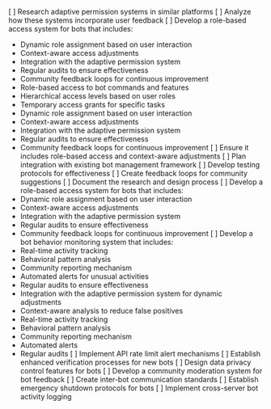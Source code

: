 [ ] Research adaptive permission systems in similar platforms
[ ] Analyze how these systems incorporate user feedback
[ ] Develop a role-based access system for bots that includes:
- Dynamic role assignment based on user interaction
- Context-aware access adjustments
- Integration with the adaptive permission system
- Regular audits to ensure effectiveness
- Community feedback loops for continuous improvement
- Role-based access to bot commands and features
- Hierarchical access levels based on user roles
- Temporary access grants for specific tasks
- Dynamic role assignment based on user interaction
- Context-aware access adjustments
- Integration with the adaptive permission system
- Regular audits to ensure effectiveness
- Community feedback loops for continuous improvement
[ ] Ensure it includes role-based access and context-aware adjustments
[ ] Plan integration with existing bot management framework
[ ] Develop testing protocols for effectiveness
[ ] Create feedback loops for community suggestions
[ ] Document the research and design process
[ ] Develop a role-based access system for bots that includes:
- Dynamic role assignment based on user interaction
- Context-aware access adjustments
- Integration with the adaptive permission system
- Regular audits to ensure effectiveness
- Community feedback loops for continuous improvement
[ ] Develop a bot behavior monitoring system that includes:
- Real-time activity tracking
- Behavioral pattern analysis
- Community reporting mechanism
- Automated alerts for unusual activities
- Regular audits to ensure effectiveness
- Integration with the adaptive permission system for dynamic adjustments
- Context-aware analysis to reduce false positives
- Real-time activity tracking
- Behavioral pattern analysis
- Community reporting mechanism
- Automated alerts
- Regular audits
[ ] Implement API rate limit alert mechanisms
[ ] Establish enhanced verification processes for new bots
[ ] Design data privacy control features for bots
[ ] Develop a community moderation system for bot feedback
[ ] Create inter-bot communication standards
[ ] Establish emergency shutdown protocols for bots
[ ] Implement cross-server bot activity logging